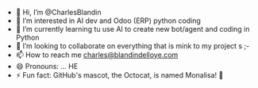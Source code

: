 - 👋 Hi, I’m @CharlesBlandin
- 👀 I’m interested in AI dev and Odoo (ERP) python coding
- 🌱 I’m currently learning tu use AI to create new bot/agent and coding in Python
- 💞️ I’m looking to collaborate on everything that is mink to my project s ;-
- 📫 How to reach me charles@blandindelloye.com
- 😄 Pronouns: ... HE
- ⚡ Fun fact: GitHub's mascot, the Octocat, is named Monalisa! 🐙

<!---
CharlesBlandin/CharlesBlandin is a ✨ special ✨ repository because its `README.md` (this file) appears on your GitHub profile.
You can click the Preview link to take a look at your changes.
--->
